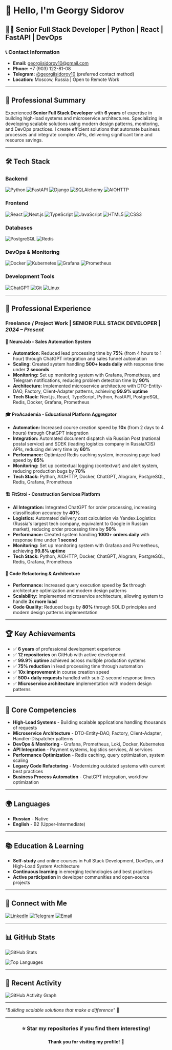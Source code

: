 # 👋 Hello, I'm Georgy Sidorov

## 👨‍💻 Senior Full Stack Developer | Python | React | FastAPI | DevOps

### 📞 Contact Information

* **Email:** georgiisidorov10@gmail.com
* **Phone:** +7 (903) 122-81-08
* **Telegram:** [@georgiisidorov10](https://t.me/georgiisidorov10) (preferred contact method)
* **Location:** Moscow, Russia | Open to Remote Work

---

## 🎯 Professional Summary

Experienced **Senior Full Stack Developer** with **6 years** of expertise in building high-load systems and microservice architectures. Specializing in developing scalable solutions using modern design patterns, monitoring, and DevOps practices. I create efficient solutions that automate business processes and integrate complex APIs, delivering significant time and resource savings.

---

## 🛠️ Tech Stack

### **Backend**
![Python](https://img.shields.io/badge/Python-3776AB?style=for-the-badge&logo=python&logoColor=white)
![FastAPI](https://img.shields.io/badge/FastAPI-005571?style=for-the-badge&logo=fastapi)
![Django](https://img.shields.io/badge/Django-092E20?style=for-the-badge&logo=django&logoColor=white)
![SQLAlchemy](https://img.shields.io/badge/SQLAlchemy-1C1C1C?style=for-the-badge&logo=sqlalchemy)
![AIOHTTP](https://img.shields.io/badge/AIOHTTP-2C5AA0?style=for-the-badge&logo=aiohttp)

### **Frontend**
![React](https://img.shields.io/badge/React-20232A?style=for-the-badge&logo=react&logoColor=61DAFB)
![Next.js](https://img.shields.io/badge/Next.js-000000?style=for-the-badge&logo=next.js&logoColor=white)
![TypeScript](https://img.shields.io/badge/TypeScript-007ACC?style=for-the-badge&logo=typescript&logoColor=white)
![JavaScript](https://img.shields.io/badge/JavaScript-F7DF1E?style=for-the-badge&logo=javascript&logoColor=black)
![HTML5](https://img.shields.io/badge/HTML5-E34F26?style=for-the-badge&logo=html5&logoColor=white)
![CSS3](https://img.shields.io/badge/CSS3-1572B6?style=for-the-badge&logo=css3&logoColor=white)

### **Databases**
![PostgreSQL](https://img.shields.io/badge/PostgreSQL-316192?style=for-the-badge&logo=postgresql&logoColor=white)
![Redis](https://img.shields.io/badge/Redis-DC382D?style=for-the-badge&logo=redis&logoColor=white)

### **DevOps & Monitoring**
![Docker](https://img.shields.io/badge/Docker-2496ED?style=for-the-badge&logo=docker&logoColor=white)
![Kubernetes](https://img.shields.io/badge/Kubernetes-326CE5?style=for-the-badge&logo=kubernetes&logoColor=white)
![Grafana](https://img.shields.io/badge/Grafana-F46800?style=for-the-badge&logo=grafana&logoColor=white)
![Prometheus](https://img.shields.io/badge/Prometheus-E6522C?style=for-the-badge&logo=prometheus&logoColor=white)

### **Development Tools**
![ChatGPT](https://img.shields.io/badge/ChatGPT-412991?style=for-the-badge&logo=openai&logoColor=white)
![Git](https://img.shields.io/badge/Git-F05032?style=for-the-badge&logo=git&logoColor=white)
![Linux](https://img.shields.io/badge/Linux-FCC624?style=for-the-badge&logo=linux&logoColor=black)

---

## 💼 Professional Experience

### **Freelance / Project Work** | **SENIOR FULL STACK DEVELOPER** | *2024 – Present*

#### 🚀 **NeuroJob** - Sales Automation System
* **Automation:** Reduced lead processing time by **75%** (from 4 hours to 1 hour) through ChatGPT integration and sales funnel automation
* **Scaling:** Created system handling **500+ leads daily** with response time under **2 seconds**
* **Monitoring:** Set up monitoring system with Grafana, Prometheus, and Telegram notifications, reducing problem detection time by **90%**
* **Architecture:** Implemented microservice architecture with DTO-Entity-DAO, Factory, Client-Adapter patterns, achieving **99.9% uptime**
* **Tech Stack:** Next.js, React, TypeScript, Python, FastAPI, PostgreSQL, Redis, Docker, Grafana, Prometheus

#### 🎓 **ProAcademia** - Educational Platform Aggregator
* **Automation:** Increased course creation speed by **10x** (from 2 days to 4 hours) through ChatGPT integration
* **Integration:** Automated document dispatch via Russian Post (national postal service) and SDEK (leading logistics company in Russia/CIS) APIs, reducing delivery time by **60%**
* **Performance:** Optimized Redis caching system, increasing page load speed by **85%**
* **Monitoring:** Set up contextual logging (contextvar) and alert system, reducing production bugs by **70%**
* **Tech Stack:** Python, AIOHTTP, Docker, ChatGPT, AIogram, PostgreSQL, Redis, Grafana, Prometheus

#### 🏗️ **FitStroi** - Construction Services Platform
* **AI Integration:** Integrated ChatGPT for order processing, increasing classification accuracy by **40%**
* **Logistics:** Automated delivery cost calculation via Yandex.Logistics (Russia's largest tech company, equivalent to Google in Russian market), reducing order processing time by **50%**
* **Performance:** Created system handling **1000+ orders daily** with response time under **1 second**
* **Monitoring:** Set up monitoring system with Grafana and Prometheus, achieving **99.8% uptime**
* **Tech Stack:** Python, AIOHTTP, Docker, ChatGPT, AIogram, PostgreSQL, Redis, Grafana, Prometheus

#### 🔧 **Code Refactoring & Architecture**
* **Performance:** Increased query execution speed by **5x** through architecture optimization and modern design patterns
* **Scalability:** Implemented microservice architecture, allowing system to handle **3x more load**
* **Code Quality:** Reduced bugs by **80%** through SOLID principles and modern design patterns implementation

---

## 🏆 Key Achievements

- ✅ **6 years** of professional development experience
- ✅ **12 repositories** on GitHub with active development
- ✅ **99.9% uptime** achieved across multiple production systems
- ✅ **75% reduction** in lead processing time through automation
- ✅ **10x improvement** in course creation speed
- ✅ **500+ daily requests** handled with sub-2-second response times
- ✅ **Microservice architecture** implementation with modern design patterns

---

## 🎯 Core Competencies

* **High-Load Systems** - Building scalable applications handling thousands of requests
* **Microservice Architecture** - DTO-Entity-DAO, Factory, Client-Adapter, Handler-Dispatcher patterns
* **DevOps & Monitoring** - Grafana, Prometheus, Loki, Docker, Kubernetes
* **API Integration** - Payment systems, logistics services, AI services
* **Performance Optimization** - Redis caching, query optimization, system scaling
* **Legacy Code Refactoring** - Modernizing outdated systems with current best practices
* **Business Process Automation** - ChatGPT integration, workflow optimization

---

## 🌍 Languages

* **Russian** - Native
* **English** - B2 (Upper-Intermediate)

---

## 📚 Education & Learning

* **Self-study** and online courses in Full Stack Development, DevOps, and High-Load System Architecture
* **Continuous learning** in emerging technologies and best practices
* **Active participation** in developer communities and open-source projects

---

## 🔗 Connect with Me

[![LinkedIn](https://img.shields.io/badge/LinkedIn-0077B5?style=for-the-badge&logo=linkedin&logoColor=white)](https://linkedin.com/in/georgiisidorov)
[![Telegram](https://img.shields.io/badge/Telegram-2CA5E0?style=for-the-badge&logo=telegram&logoColor=white)](https://t.me/georgiisidorov10)
[![Email](https://img.shields.io/badge/Email-D14836?style=for-the-badge&logo=gmail&logoColor=white)](mailto:georgiisidorov10@gmail.com)

---

## 📊 GitHub Stats

![GitHub Stats](https://github-readme-stats.vercel.app/api?username=georgiisidorov&show_icons=true&theme=dark&hide_border=true&count_private=true)

![Top Languages](https://github-readme-stats.vercel.app/api/top-langs/?username=georgiisidorov&layout=compact&theme=dark&hide_border=true)

---

## 🚀 Recent Activity

![GitHub Activity Graph](https://github-readme-activity-graph.vercel.app/graph?username=georgiisidorov&theme=dark&hide_border=true&custom_title=GitHub%20Activity%20Graph)

---

*"Building scalable solutions that make a difference"* 🚀

---

<div align="center">

### ⭐ Star my repositories if you find them interesting!

**Thank you for visiting my profile!** 👋

</div>
